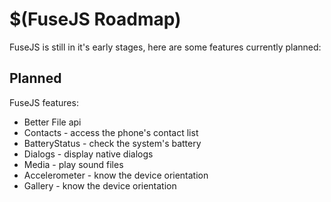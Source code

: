 # $(FuseJS Roadmap)

FuseJS is still in it's early stages, here are some features currently planned:

## Planned

FuseJS features:

* Better File api
* Contacts - access the phone's contact list
* BatteryStatus - check the system's battery
* Dialogs - display native dialogs
* Media - play sound files
* Accelerometer - know the device orientation
* Gallery - know the device orientation
